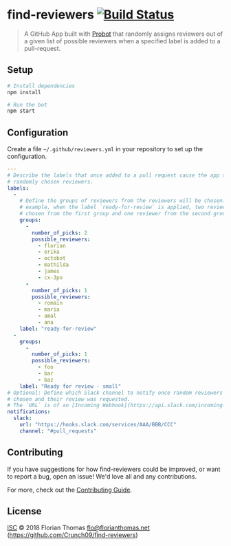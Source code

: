 # find-reviewers [![Build Status](https://travis-ci.com/Crunch09/find-reviewers.svg?branch=master)](https://travis-ci.com/Crunch09/find-reviewers)

> A GitHub App built with [Probot](https://github.com/probot/probot) that randomly assigns reviewers out of a given list of
possible reviewers when a specified label
is added to a pull-request.

## Setup

```sh
# Install dependencies
npm install

# Run the bot
npm start
```

## Configuration

Create a file `~/.github/reviewers.yml` in your repository to set up the configuration.

```yaml
---
# Describe the labels that once added to a pull request cause the app to assign
# randomly chosen reviewers.
labels:
  -
    # Define the groups of reviewers from the reviewers will be chosen. In this
    # example, when the label `ready-for-review` is applied, two reviewers are
    # chosen from the first group and one reviewer from the second group.
    groups:
      -
        number_of_picks: 2
        possible_reviewers:
          - florian
          - erika
          - octobot
          - mathilda
          - james
          - cx-3po
      -
        number_of_picks: 1
        possible_reviewers:
          - romain
          - maria
          - amal
          - ana
    label: "ready-for-review"
  -
    groups:
      -
        number_of_picks: 1
        possible_reviewers:
          - foo
          - bar
          - baz
    label: "Ready for review - small"
# Optional: Define which Slack channel to notify once random reviewers have been
# chosen and their review was requested.
# The `URL` is of an [Incoming Webhook](https://api.slack.com/incoming-webhooks).
notifications:
  slack:
    url: "https://hooks.slack.com/services/AAA/BBB/CCC"
    channel: "#pull_requests"
```

## Contributing

If you have suggestions for how find-reviewers could be improved, or want to report a bug, open an issue! We'd love all and any contributions.

For more, check out the [Contributing Guide](CONTRIBUTING.md).

## License

[ISC](LICENSE) © 2018 Florian Thomas <flo@florianthomas.net> (https://github.com/Crunch09/find-reviewers)

